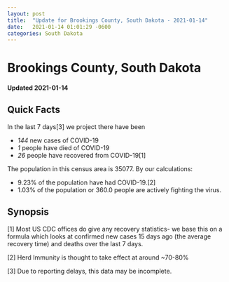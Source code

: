 ```yaml
---
layout: post
title:  "Update for Brookings County, South Dakota - 2021-01-14"
date:   2021-01-14 01:01:29 -0600
categories: South Dakota
---
```


# Brookings County, South Dakota
#### Updated 2021-01-14

## Quick Facts

In the last 7 days[3] we project there have been
- *144* new cases of COVID-19
- *1* people have died of COVID-19
- *26* people have recovered from COVID-19[1]

The population in this census area is 35077. By our calculations:
- 9.23% of the population have had COVID-19.[2]
- 1.03% of the population or 360.0 people are actively fighting the virus.

## Synopsis




[1] Most US CDC offices do give any recovery statistics- we base this on a formula which looks at confirmed new cases
15 days ago (the average recovery time) and deaths over the last 7 days.

[2] Herd Immunity is thought to take effect at around ~70-80%

[3] Due to reporting delays, this data may be incomplete.
 
    